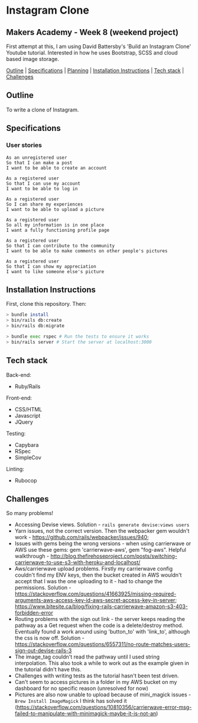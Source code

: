 # Instagram Clone

## Makers Academy - Week 8 (weekend project)

First attempt at this, I am using David Battersby's 'Build an Instagram Clone' Youtube tutorial. Interested in how he uses Bootstrap, SCSS and cloud based image storage. 

[Outline](#outline) | [Specifications](#specifications) | [Planning](#planning) | [Installation Instructions](#installation-instructions) | [Tech stack](#tech-stack) | [Challenges](#challenges)

## Outline

To write a clone of Instagram.

## Specifications

### User stories
```
As an unregistered user
So that I can make a post
I want to be able to create an account

As a registered user
So that I can use my account
I want to be able to log in

As a registered user
So I can share my experiences
I want to be able to upload a picture

As a registered user
So all my information is in one place
I want a fully functioning profile page

As a registered user
So that I can contribute to the community
I want to be able to make comments on other people's pictures

As a registered user
So that I can show my appreciation
I want to like someone else's picture
```

## Installation Instructions

First, clone this repository. Then:

```bash
> bundle install
> bin/rails db:create
> bin/rails db:migrate

> bundle exec rspec # Run the tests to ensure it works
> bin/rails server # Start the server at localhost:3000

```

## Tech stack

Back-end:

* Ruby/Rails

Front-end:
* CSS/HTML
* Javascript
* JQuery

Testing:

* Capybara
* RSpec
* SimpleCov

Linting:

* Rubocop

## Challenges
So many problems!
* Accessing Devise views. Solution - `rails generate devise:views users`
* Yarn issues, not the correct version. Then the webpacker gem wouldn't work - https://github.com/rails/webpacker/issues/940;
* Issues with gems being the wrong versions - when using carrierwave or AWS use these gems: gem 'carrierwave-aws', gem "fog-aws". Helpful walkthrough - http://blog.thefirehoseproject.com/posts/switching-carrierwave-to-use-s3-with-heroku-and-localhost/
* Aws/carrierwave upload problems. Firstly my carrierwave config couldn't find my ENV keys, then the bucket created in AWS wouldn't accept that I was the one uploading to it - had to change the permissions. Solution - https://stackoverflow.com/questions/41663925/missing-required-arguments-aws-access-key-id-aws-secret-access-key-in-server; https://www.bitesite.ca/blog/fixing-rails-carrierwave-amazon-s3-403-forbidden-error
* Routing problems with the sign out link - the server keeps reading the pathway as a Get request when the code is a delete/destroy method. Eventually found a work around using 'button_to' with 'link_to', although the css is now off. Solution - https://stackoverflow.com/questions/6557311/no-route-matches-users-sign-out-devise-rails-3
* The image_tag couldn't read the pathway until I used string interpolation. This also took a while to work out as the example given in the tutorial didn't have this.
* Challenges with writing tests as the tutorial hasn't been test driven.
* Can't seem to access pictures in a folder in my AWS bucket on my dashboard for no specific reason (unresolved for now)
* Pictures are also now unable to upload because of mini_magick issues - `Brew Install ImageMagick` I think has solved it (https://stackoverflow.com/questions/10810356/carrierwave-error-msg-failed-to-manipulate-with-minimagick-maybe-it-is-not-an)